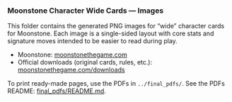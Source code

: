 ### Moonstone Character Wide Cards — Images

This folder contains the generated PNG images for “wide” character cards for Moonstone. Each image is a single-sided layout with core stats and signature moves intended to be easier to read during play.

- Moonstone: [moonstonethegame.com](https://www.moonstonethegame.com/)
- Official downloads (original cards, rules, etc.): [moonstonethegame.com/downloads](https://www.moonstonethegame.com/downloads)

To print ready-made pages, use the PDFs in `../final_pdfs/`. See the PDFs README: [final_pdfs/README.md](../final_pdfs/).


